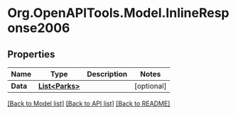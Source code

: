 # Org.OpenAPITools.Model.InlineResponse2006
## Properties

Name | Type | Description | Notes
------------ | ------------- | ------------- | -------------
**Data** | [**List&lt;Parks&gt;**](Parks.md) |  | [optional] 

[[Back to Model list]](../README.md#documentation-for-models) [[Back to API list]](../README.md#documentation-for-api-endpoints) [[Back to README]](../README.md)

